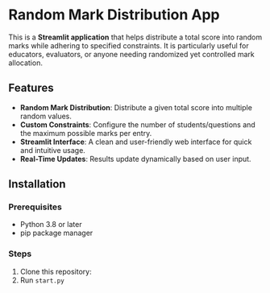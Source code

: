 # Random Mark Distribution App

This is a **Streamlit application** that helps distribute a total score into random marks while adhering to specified constraints. It is particularly useful for educators, evaluators, or anyone needing randomized yet controlled mark allocation.

## Features

- **Random Mark Distribution**: Distribute a given total score into multiple random values.
- **Custom Constraints**: Configure the number of students/questions and the maximum possible marks per entry.
- **Streamlit Interface**: A clean and user-friendly web interface for quick and intuitive usage.
- **Real-Time Updates**: Results update dynamically based on user input.

## Installation

### Prerequisites
- Python 3.8 or later
- pip package manager

### Steps
1. Clone this repository:
2. Run `start.py`
